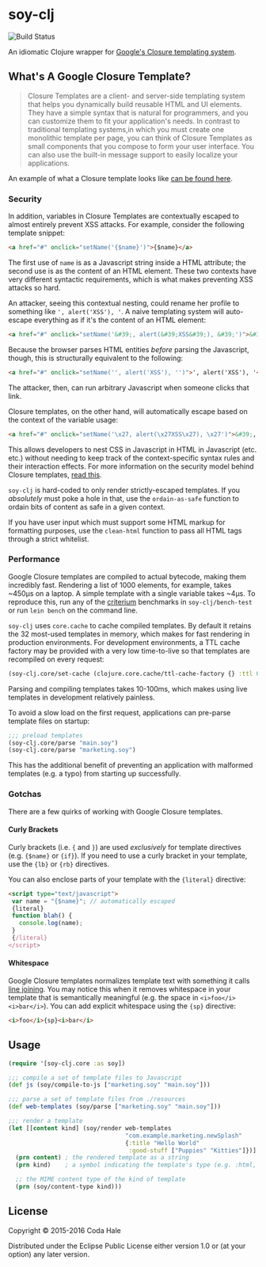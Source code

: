 # soy-clj

![Build Status](https://travis-ci.org/codahale/soy-clj.svg)

An idiomatic Clojure wrapper for [Google's Closure templating system](https://developers.google.com/closure/templates/).

## What's A Google Closure Template?

> Closure Templates are a client- and server-side templating system that helps
> you dynamically build reusable HTML and UI elements. They have a simple syntax
> that is natural for programmers, and you can customize them to fit your
> application's needs. In contrast to traditional templating systems,in which
> you must create one monolithic template per page, you can think of Closure
> Templates as small components that you compose to form your user
> interface. You can also use the built-in message support to easily localize
> your applications.

An example of what a Closure template looks like
[can be found here](https://github.com/codahale/soy-clj/blob/master/test/example.soy).

### Security

In addition, variables in Closure Templates are contextually escaped to almost
entirely prevent XSS attacks. For example, consider the following template
snippet:

```html
<a href="#" onclick="setName('{$name}')">{$name}</a>
```

The first use of `name` is as a Javascript string inside a HTML attribute; the
second use is as the content of an HTML element. These two contexts have very
different syntactic requirements, which is what makes preventing XSS attacks so
hard.

An attacker, seeing this contextual nesting, could rename her profile to
something like `', alert('XSS'), '`. A naive templating system will auto-escape
everything as if it's the content of an HTML element:

```html
<a href="#" onclick="setName('&#39;, alert(&#39;XSS&#39;), &#39;')">&#39;, alert(&#39;XSS&#39;), &#39;</a>
```

Because the browser parses HTML entities *before* parsing the Javascript,
though, this is structurally equivalent to the following:

```html
<a href="#" onclick="setName('', alert('XSS'), '')">', alert('XSS'), '</a>
```

The attacker, then, can run arbitrary Javascript when someone clicks that link.

Closure templates, on the other hand, will automatically escape based on the
context of the variable usage:

```html
<a href="#" onclick="setName('\x27, alert(\x27XSS\x27), \x27')">&#39;, alert(&#39;XSS&#39;), &#39;</a>
```

This allows developers to nest CSS in Javascript in HTML in Javascript (etc.
etc.) without needing to keep track of the context-specific syntax rules and
their interaction effects. For more information on the security model behind
Closure templates,
[read this](http://js-quasis-libraries-and-repl.googlecode.com/svn/trunk/safetemplate.html).

`soy-clj` is hard-coded to only render strictly-escaped templates. If you
_absolutely_ must poke a hole in that, use the `ordain-as-safe` function to
ordain bits of content as safe in a given context.

If you have user input which must support some HTML markup for formatting
purposes, use the `clean-html` function to pass all HTML tags through a strict
whitelist.

### Performance

Google Closure templates are compiled to actual bytecode, making them incredibly
fast. Rendering a list of 1000 elements, for example, takes ~450µs on a laptop.
A simple template with a single variable takes ~4µs. To reproduce this, run any
of the [criterium](https://github.com/hugoduncan/criterium) benchmarks in
`soy-clj/bench-test` or run `lein bench` on the command line.

`soy-clj` uses `core.cache` to cache compiled templates. By default it retains
the 32 most-used templates in memory, which makes for fast rendering in
production environments. For development environments, a TTL cache factory may
be provided with a very low time-to-live so that templates are recompiled on
every request:

```clojure
(soy-clj.core/set-cache (clojure.core.cache/ttl-cache-factory {} :ttl 0))
```

Parsing and compiling templates takes 10-100ms, which makes using live templates
in development relatively painless.

To avoid a slow load on the first request, applications can pre-parse template
files on startup:

```clojure
;;; preload templates
(soy-clj.core/parse "main.soy")
(soy-clj.core/parse "marketing.soy")
```

This has the additional benefit of preventing an application with malformed
templates (e.g. a typo) from starting up successfully.

### Gotchas

There are a few quirks of working with Google Closure templates.

#### Curly Brackets

Curly brackets (i.e. `{` and `}`) are used _exclusively_ for template directives
(e.g. `{$name}` or `{if}`). If you need to use a curly bracket in your template,
use the `{lb}` or `{rb}` directives.

You can also enclose parts of your template with the `{literal}` directive:

```html
<script type="text/javascript">
 var name = "{$name}"; // automatically escaped
 {literal}
 function blah() {
   console.log(name);
 }
 {/literal}
</script>
```

#### Whitespace

Google Closure templates normalizes template text with something it calls
[line joining](https://developers.google.com/closure/templates/docs/concepts#linejoining).
You may notice this when it removes whitespace in your template that is
semantically meaningful (e.g. the space in `<i>foo</i> <i>bar</i>`). You can add
explicit whitespace using the `{sp}` directive:

```html
<i>foo</i>{sp}<i>bar</i>
```

## Usage

```clojure
(require '[soy-clj.core :as soy])

;;; compile a set of template files to Javascript
(def js (soy/compile-to-js ["marketing.soy" "main.soy"]))

;;; parse a set of template files from ./resources
(def web-templates (soy/parse ["marketing.soy" "main.soy"]))

;;; render a template
(let [[content kind] (soy/render web-templates
                                 "com.example.marketing.newSplash"
                                 {:title "Hello World"
                                  :good-stuff ["Puppies" "Kitties"]})]
  (prn content) ; the rendered template as a string
  (prn kind)    ; a symbol indicating the template's type (e.g. :html, :js, etc)

  ;; the MIME content type of the kind of template
  (prn (soy/content-type kind)))
```

## License

Copyright © 2015-2016 Coda Hale

Distributed under the Eclipse Public License either version 1.0 or (at your
option) any later version.
